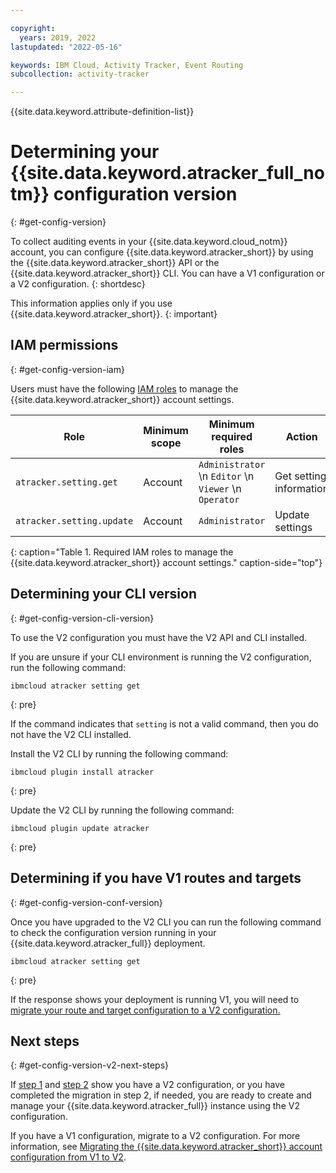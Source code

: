 ```yaml
---

copyright:
  years: 2019, 2022
lastupdated: "2022-05-16"

keywords: IBM Cloud, Activity Tracker, Event Routing
subcollection: activity-tracker

---
```


{{site.data.keyword.attribute-definition-list}}


# Determining your {{site.data.keyword.atracker_full_notm}}  configuration version
{: #get-config-version}

To collect auditing events in your {{site.data.keyword.cloud_notm}} account, you can configure {{site.data.keyword.atracker_short}} by using the {{site.data.keyword.atracker_short}} API or the {{site.data.keyword.atracker_short}} CLI. You can have a V1 configuration or a V2 configuration.
{: shortdesc}

This information applies only if you use {{site.data.keyword.atracker_short}}.
{: important}



## IAM permissions 
{: #get-config-version-iam}

Users must have the following [IAM roles](/docs/account?topic=account-assign-access-resources) to manage the {{site.data.keyword.atracker_short}} account settings. 

| Role                      | Minimum scope  | Minimum required roles | Action         |
| ------------------------- | -------------- | ---------------------- | -------------- |
| `atracker.setting.get`    | Account        | `Administrator`  \n `Editor`  \n `Viewer`  \n `Operator` | Get setting information |
| `atracker.setting.update` | Account        | `Administrator`| Update settings |
{: caption="Table 1. Required IAM roles to manage the {{site.data.keyword.atracker_short}} account settings." caption-side="top"}



## Determining your CLI version
{: #get-config-version-cli-version}

To use the V2 configuration you must have the V2 API and CLI installed.

If you are unsure if your CLI environment is running the V2 configuration, run the following command:

```text
ibmcloud atracker setting get
```
{: pre}

If the command indicates that `setting` is not a valid command, then you do not have the V2 CLI installed. 

Install the V2 CLI by running the following command:

```text
ibmcloud plugin install atracker
```
{: pre}

Update the V2 CLI by running the following command:

```text
ibmcloud plugin update atracker
```
{: pre}

## Determining if you have V1 routes and targets
{: #get-config-version-conf-version}

Once you have upgraded to the V2 CLI you can run the following command to check the configuration version running in your {{site.data.keyword.atracker_full}} deployment.

```text
ibmcloud atracker setting get
```
{: pre}

If the response shows your deployment is running V1, you will need to [migrate your route and target configuration to a V2 configuration.](/docs/activity-tracker?topic=activity-tracker-migrate-resources)


## Next steps
{: #get-config-version-v2-next-steps}

If [step 1](#cli_version) and [step 2](#conf_version) show you have a V2 configuration, or you have completed the migration in step 2, if needed, you are ready to create and manage your {{site.data.keyword.atracker_full}} instance using the V2 configuration.

If you have a V1 configuration, migrate to a V2 configuration. For more information, see [Migrating the {{site.data.keyword.atracker_short}} account configuration from V1 to V2](/docs/activity-tracker?topic=activity-tracker-migration&interface=cli). 


